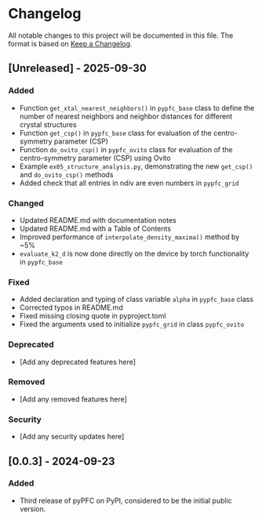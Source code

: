 # Changelog

All notable changes to this project will be documented in this file.
The format is based on [Keep a Changelog](https://keepachangelog.com/en/1.0.0/).

## [Unreleased] - 2025-09-30

### Added
- Function `get_xtal_nearest_neighbors()` in `pypfc_base` class to define the number of nearest neighbors and neighbor distances for different crystal structures
- Function `get_csp()` in `pypfc_base` class for evaluation of the centro-symmetry parameter (CSP)
- Function `do_ovito_csp()` in `pypfc_ovito` class for evaluation of the centro-symmetry parameter (CSP) using Ovito
- Example `ex05_structure_analysis.py`, demonstrating the new `get_csp()` and `do_ovito_csp()` methods
- Added check that all entries in ndiv are even numbers in `pypfc_grid`

### Changed
- Updated README.md with documentation notes
- Updated README.md with a Table of Contents
- Improved performance of `interpolate_density_maxima()` method by ~5%
- `evaluate_k2_d` is now done directly on the device by torch functionality in `pypfc_base`

### Fixed
- Added declaration and typing of class variable `alpha` in `pypfc_base` class
- Corrected typos in README.md
- Fixed missing closing quote in pyproject.toml
- Fixed the arguments used to initialize `pypfc_grid` in class `pypfc_ovito`

### Deprecated
- [Add any deprecated features here]

### Removed
- [Add any removed features here]

### Security
- [Add any security updates here]

## [0.0.3] - 2024-09-23
### Added
- Third release of pyPFC on PyPI, considered to be the initial public version.
